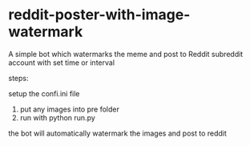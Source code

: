 # reddit-poster-with-image-watermark

A simple bot which watermarks the meme and post to Reddit subreddit account with set time or interval

steps:

setup the confi.ini file

1) put any images into pre folder
2) run with python run.py

the bot will automatically watermark the images and post to reddit





